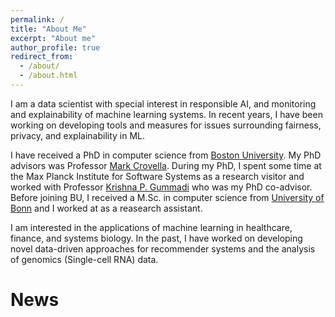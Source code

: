 ```yaml
---
permalink: /
title: "About Me"
excerpt: "About me"
author_profile: true
redirect_from: 
  - /about/
  - /about.html
---
```


I am a data scientist with special interest in responsible AI, and monitoring and explainability
of machine learning systems.
In recent years, I have been working on developing tools and measures for issues
surrounding fairness, privacy, and explainability in ML.

I have received a PhD in computer science from [Boston University](https://www.bu.edu/cs/).
My PhD advisors was Professor [Mark Crovella](https://www.cs.bu.edu/fac/crovella/).
During my PhD, I spent some time at the Max Planck Institute for Software Systems
as a research visitor and worked with Professor [Krishna P. Gummadi](https://people.mpi-sws.org/~gummadi/)
who was my PhD co-advisor.
Before joining BU, I received a M.Sc. in computer science from [University of Bonn](https://www.informatik.uni-bonn.de/en)
and I worked at as a reasearch assistant.

I am interested in the applications of machine learning in healthcare, finance, and systems biology.
In the past, I have worked on developing novel data-driven approaches for
recommender systems and the analysis of genomics (Single-cell RNA) data.


News
======

